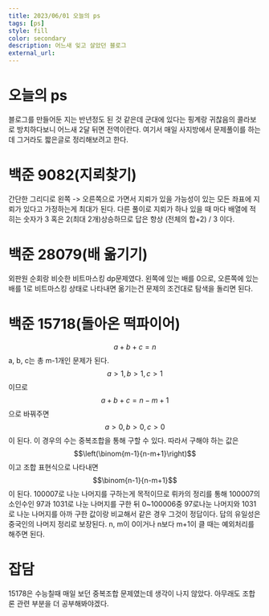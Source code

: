 ```yaml
---
title: 2023/06/01 오늘의 ps
tags: [ps]
style: fill
color: secondary
description: 어느새 잊고 살았던 블로그
external_url: 
---
```

# 오늘의 ps
블로그를 만들어둔 지는 반년정도 된 것 같은데 군대에 있다는 핑계랑 귀찮음의 콜라보로 방치하다보니 어느새 2달 뒤면 전역이란다. 여기서 매일 사지방에서 문제풀이를 하는데 그거라도 짧은글로 정리해보려고 한다.

# 백준 9082(지뢰찾기)
간단한 그리디로 왼쪽 -> 오른쪽으로 가면서 지뢰가 있을 가능성이 있는 모든 좌표에 지뢰가 있다고 가정하는게 최대가 된다. 다른 풀이로 지뢰가 하나 있을 때 마다 배열에 적히는 숫자가 3 혹은 2(최대 2개)상승하므로 답은 항상 (전체의 합+2) / 3 이다.

# 백준 28079(배 옮기기)
외판원 순회랑 비슷한 비트마스킹 dp문제였다. 왼쪽에 있는 배를 0으로, 오른쪽에 있는 배를 1로 비트마스킹 상태로 나타내면 옮기는건 문제의 조건대로 탐색을 돌리면 된다.

# 백준 15718(돌아온 떡파이어)
$$a+b+c=n$$ a, b, c는 총 m-1개인 문제가 된다. $$a>1,b>1,c>1$$ 이므로 $$a+b+c=n-m+1$$으로 바꿔주면 $$a>0,b>0,c>0$$이 된다. 이 경우의 수는 중복조합을 통해 구할 수 있다. 따라서 구해야 하는 값은 $$\left(\binom{m-1}{n-m+1}\right)$$이고 조합 표현식으로 나타내면 $$\binom{n-1}{n-m+1}$$이 된다. 100007로 나눈 나머지를 구하는게 목적이므로 뤼카의 정리를 통해 100007의 소인수인 97과 1031로 나눈 나머지를 구한 뒤 0~100006중 97로나눈 나머지와 1031로 나눈 나머지를 아까 구한 값이랑 비교해서 같은 경우 그것이 정답이다. 답의 유일성은 중국인의 나머지 정리로 보장된다. n, m이 0이거나 n보다 m+1이 클 때는 예외처리를 해주면 된다.

# 잡담
15178은 수능칠때 매일 보던 중복조합 문제였는데 생각이 나지 않았다. 아무래도 조합론 관련 부분을 더 공부해봐야겠다.